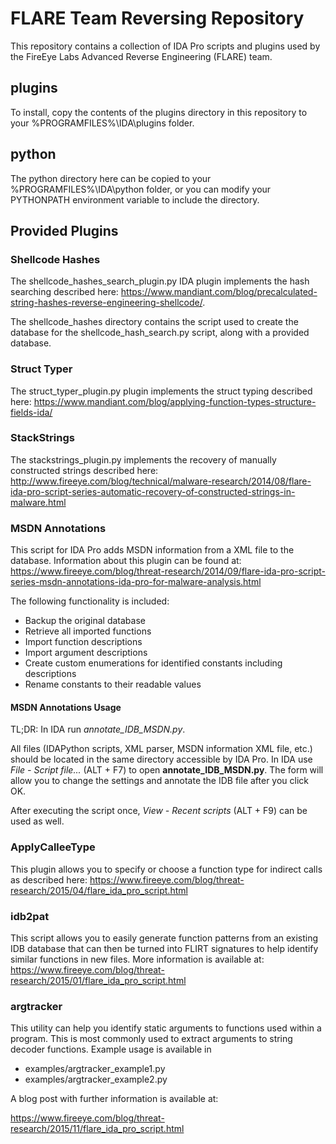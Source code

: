 # FLARE Team Reversing Repository #
This repository contains a collection of IDA Pro scripts and plugins used by the FireEye Labs Advanced Reverse Engineering (FLARE) team.

## plugins ##

To install, copy the contents of the plugins directory in this repository to your %PROGRAMFILES%\IDA\plugins folder. 

## python ##
The python directory here can be copied to your %PROGRAMFILES%\IDA\python folder, or you can modify your PYTHONPATH environment variable to include the directory.

## Provided Plugins ##

### Shellcode Hashes  ###
The shellcode_hashes_search_plugin.py IDA plugin implements the hash searching described here: https://www.mandiant.com/blog/precalculated-string-hashes-reverse-engineering-shellcode/.

The shellcode_hashes directory contains the script used to create the database for the shellcode_hash_search.py script, along with a provided database.

### Struct Typer ###
The struct_typer_plugin.py plugin implements the struct typing described here: https://www.mandiant.com/blog/applying-function-types-structure-fields-ida/


### StackStrings ###
The stackstrings_plugin.py implements the recovery of manually constructed strings described here: http://www.fireeye.com/blog/technical/malware-research/2014/08/flare-ida-pro-script-series-automatic-recovery-of-constructed-strings-in-malware.html

### MSDN Annotations ###
This script for IDA Pro adds MSDN information from a XML file to the database. Information about this plugin can be found at: https://www.fireeye.com/blog/threat-research/2014/09/flare-ida-pro-script-series-msdn-annotations-ida-pro-for-malware-analysis.html

The following functionality is included:

  - Backup the original database
  - Retrieve all imported functions
  - Import function descriptions
  - Import argument descriptions
  - Create custom enumerations for identified constants including descriptions
  - Rename constants to their readable values

#### MSDN Annotations Usage ####

TL;DR: In IDA run *annotate_IDB_MSDN.py*.

All files (IDAPython scripts, XML parser, MSDN information XML file, etc.) 
should be located in the same directory accessible by IDA Pro.
In IDA use *File - Script file...* (ALT + F7) to open **annotate_IDB_MSDN.py**.
The form will allow you to change the settings and annotate the IDB file after
you click OK.

After executing the script once, *View - Recent scripts* (ALT + F9) can be used
as well.

### ApplyCalleeType ###
This plugin allows you to specify or choose a function type for indirect calls as described here: https://www.fireeye.com/blog/threat-research/2015/04/flare_ida_pro_script.html


### idb2pat ###
This script allows you to easily generate function patterns from an existing IDB database that can then be turned into FLIRT signatures to help identify similar functions in new files. More information is available at:
https://www.fireeye.com/blog/threat-research/2015/01/flare_ida_pro_script.html


### argtracker ###
This utility can help you identify static arguments to functions used within a program. This is most commonly used to extract arguments to string decoder functions. Example usage is available in 

* examples/argtracker_example1.py
* examples/argtracker_example2.py

A blog post with further information is available at:

https://www.fireeye.com/blog/threat-research/2015/11/flare_ida_pro_script.html
